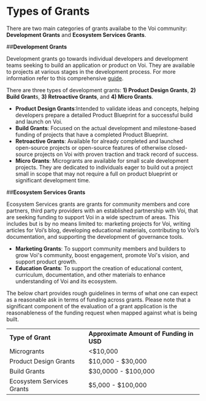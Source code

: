 # Types of Grants

There are two main categories of grants availabe to the Voi community: **Development Grants** and **Ecosystem Services Grants**.  

##**Development Grants**

Development grants go towards individual developers and development teams seeking to build an application or product on Voi. They are available to projects at various stages in the development process. For more information refer to this comprehensive [guide](https://docs.google.com/document/d/1rgZcpBtZY0rwq3W6-omnRjIGg54T8G3w1xjA_2usg84/edit).

There are three types of development grants: **1) Product Design Grants**, **2) Build Grant**s, **3) Retroactive Grants**, and **4) Micro Grants**.

 * **Product Design Grants**:Intended to validate ideas and concepts, helping developers prepare a detailed Product Blueprint for a successful build and launch on Voi.
 * **Build Grants**: Focused on the actual development and milestone-based funding of projects that have a completed Product Blueprint.
 * **Retroactive Grants**: Available for already completed and launched open-source projects or open-source features of otherwise closed-source projects on Voi with proven traction and track record of success.
 * **Micro Grants**: Microgrants are available for small scale development projects. They are dedicated to individuals eager to build out a project small in scope that may not require a full on product blueprint or significant development time.
   

##**Ecosystem Services Grants**

Ecosystem Services grants are grants for community members and core partners, third party providers with an established partnership with Voi, that are seeking funding to support Voi in a wide spectrum of areas. This includes but is by no means limited to: marketing projects for Voi, writing articles for Voi’s blog, developing educational materials, contributing to Voi’s documentation, and supporting the development of governance tools. 

 * **Marketing Grants**: To support community members and builders to grow Voi's community, boost engagement, promote Voi's vision, and support product growth.
 * **Education Grants**: To support the creation of educational content, curriculum, documentation, and other materials to enhance understanding of Voi and its ecosystem.

The below chart provides rough guidelines in terms of what one can expect as a reasonable ask in terms of funding across grants. Please note that a significant component of the evaluation of a grant application is the reasonableness of the funding request when mapped against what is being built. 


<table>
  <tr>
   <td><strong>Type of Grant</strong>
   </td>
   <td><strong>Approximate Amount of Funding in USD</strong>
   </td>
  </tr>
  <tr>
   <td>Microgrants
   </td>
   <td>&lt;$10,000
   </td>
  </tr>
  <tr>
   <td>Product Design Grants
   </td>
   <td>$10,000 - $30,000
   </td>
  </tr>
  <tr>
   <td>Build Grants
   </td>
   <td>$30,0000 - $100,000
   </td>
  </tr>
  <tr>
   <td>Ecosystem Services Grants
   </td>
   <td>$5,000 - $100,000
   </td>
  </tr>
</table>

  
     
